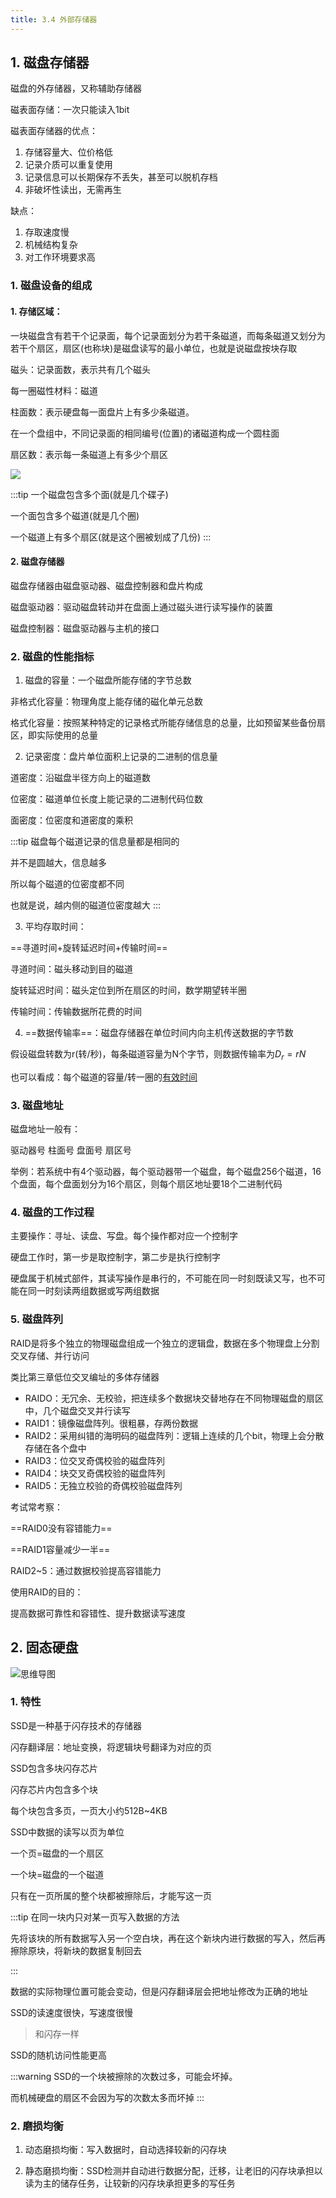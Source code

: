 ```yaml
---
title: 3.4 外部存储器
---
```


## 1. 磁盘存储器

磁盘的外存储器，又称辅助存储器

磁表面存储：一次只能读入1bit

磁表面存储器的优点：
1. 存储容量大、位价格低
2. 记录介质可以重复使用
3. 记录信息可以长期保存不丢失，甚至可以脱机存档
4. 非破坏性读出，无需再生

缺点：
1. 存取速度慢
2. 机械结构复杂
3. 对工作环境要求高

### 1. 磁盘设备的组成

#### 1. 存储区域：

一块磁盘含有若干个记录面，每个记录面划分为若干条磁道，而每条磁道又划分为若干个扇区，扇区(也称块)是磁盘读写的最小单位，也就是说磁盘按块存取

磁头：记录面数，表示共有几个磁头

每一圈磁性材料：磁道

柱面数：表示硬盘每一面盘片上有多少条磁道。

在一个盘组中，不同记录面的相同编号(位置)的诸磁道构成一个圆柱面

扇区数：表示每一条磁道上有多少个扇区

![](image-10.png)

:::tip
一个磁盘包含多个面(就是几个碟子)

一个面包含多个磁道(就是几个圈)

一个磁道上有多个扇区(就是这个圈被划成了几份)
:::

#### 2. 磁盘存储器

磁盘存储器由磁盘驱动器、磁盘控制器和盘片构成

磁盘驱动器：驱动磁盘转动并在盘面上通过磁头进行读写操作的装置

磁盘控制器：磁盘驱动器与主机的接口

### 2. 磁盘的性能指标

1. 磁盘的容量：一个磁盘所能存储的字节总数

非格式化容量：物理角度上能存储的磁化单元总数

格式化容量：按照某种特定的记录格式所能存储信息的总量，比如预留某些备份扇区，即实际使用的总量

2. 记录密度：盘片单位面积上记录的二进制的信息量

道密度：沿磁盘半径方向上的磁道数

位密度：磁道单位长度上能记录的二进制代码位数

面密度：位密度和道密度的乘积

:::tip
磁盘每个磁道记录的信息量都是相同的

并不是圆越大，信息越多

所以每个磁道的位密度都不同

也就是说，越内侧的磁道位密度越大
:::

3. 平均存取时间：

==寻道时间+旋转延迟时间+传输时间==

寻道时间：磁头移动到目的磁道

旋转延迟时间：磁头定位到所在扇区的时间，数学期望转半圈

传输时间：传输数据所花费的时间

4. ==数据传输率==：磁盘存储器在单位时间内向主机传送数据的字节数

假设磁盘转数为r(转/秒)，每条磁道容量为N个字节，则数据传输率为$D_r=rN$

也可以看成：每个磁道的容量/转一圈的<u>有效时间</u>

### 3. 磁盘地址

磁盘地址一般有：

驱动器号 柱面号 盘面号 扇区号

举例：若系统中有4个驱动器，每个驱动器带一个磁盘，每个磁盘256个磁道，16个盘面，每个盘面划分为16个扇区，则每个扇区地址要18个二进制代码

### 4. 磁盘的工作过程

主要操作：寻址、读盘、写盘。每个操作都对应一个控制字

硬盘工作时，第一步是取控制字，第二步是执行控制字

硬盘属于机械式部件，其读写操作是串行的，不可能在同一时刻既读又写，也不可能在同一时刻读两组数据或写两组数据

### 5. 磁盘阵列

RAID是将多个独立的物理磁盘组成一个独立的逻辑盘，数据在多个物理盘上分割交叉存储、并行访问

类比第三章低位交叉编址的多体存储器

+ RAIDO：无冗余、无校验，把连续多个数据块交替地存在不同物理磁盘的扇区中，几个磁盘交叉并行读写
+ RAID1：镜像磁盘阵列。很粗暴，存两份数据
+ RAID2：采用纠错的海明码的磁盘阵列：逻辑上连续的几个bit，物理上会分散存储在各个盘中
+ RAID3：位交叉奇偶校验的磁盘阵列
+ RAID4：块交叉奇偶校验的磁盘阵列
+ RAID5：无独立校验的奇偶校验磁盘阵列


考试常考察：

==RAID0没有容错能力==

==RAID1容量减少一半==

RAID2~5：通过数据校验提高容错能力

使用RAID的目的：

提高数据可靠性和容错性、提升数据读写速度

## 2. 固态硬盘

![思维导图](image-11.png)

### 1. 特性

SSD是一种基于闪存技术的存储器

闪存翻译层：地址变换，将逻辑块号翻译为对应的页

SSD包含多块闪存芯片

闪存芯片内包含多个块

每个块包含多页，一页大小约512B~4KB

SSD中数据的读写以页为单位

一个页=磁盘的一个扇区

一个块=磁盘的一个磁道

只有在一页所属的整个块都被擦除后，才能写这一页

:::tip 在同一块内只对某一页写入数据的方法

先将该块的所有数据写入另一个空白块，再在这个新块内进行数据的写入，然后再擦除原块，将新块的数据复制回去



:::

数据的实际物理位置可能会变动，但是闪存翻译层会把地址修改为正确的地址

SSD的读速度很快，写速度很慢

>和闪存一样

SSD的随机访问性能更高

:::warning
SSD的一个块被擦除的次数过多，可能会坏掉。

而机械硬盘的扇区不会因为写的次数太多而坏掉
:::


### 2. 磨损均衡

1. 动态磨损均衡：写入数据时，自动选择较新的闪存块

2. 静态磨损均衡：SSD检测并自动进行数据分配，迁移，让老旧的闪存块承担以读为主的储存任务，让较新的闪存块承担更多的写任务













